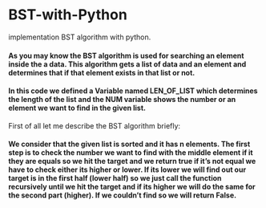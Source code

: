 # BST-with-Python
implementation BST algorithm with python.
#### As you may know the BST algorithm is used for searching an element inside the a data. This algorithm gets a list of data and an element and determines that if that element exists in that list or not.
#### In this code we defined a Variable named LEN_OF_LIST which determines the length of the list and the NUM variable shows the number or an element we want to find in the given list.
 First of all let me describe the BST algorithm briefly:
#### We consider that the given list is sorted and it has n elements. The first step is to check the number we want to find with the middle element if it they are equals so we hit the target and we return true if it’s not equal we have to check either its higher or lower. If its lower we will find out our target is in the first half (lower half) so we just call the function recursively until we hit the target and if its higher we will do the same for the second part (higher). If we couldn’t find so we will return False.
